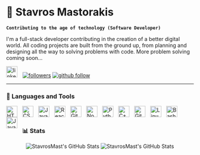 # 🚀 Stavros Mastorakis

**`Contributing to the age of technology (Software Developer)`**

I'm a full-stack developer contributing in the creation of a better digital world. All coding projects are built from the ground up, from planning and designing all the way to solving problems with code. More problem solving coming soon...

   <p align="left">
    <a style="padding-right:10px;" href="https://www.linkedin.com/in/stavros-mastorakis/" rel="nofollow noreferrer">
    <img width="30px" src="https://cdn.jsdelivr.net/gh/walkxcode/dashboard-icons@master/png/linkedin.png" alt="linkedin"></a>
    <a href="https://www.linkedin.com/in/stavros-mastorakis/">
         <img alt="followers" title="Follow me on LinkedIn" src="https://custom-icon-badges.demolab.com/badge/LinkedIn-1086-blue?style=for-the-badge&logo=person-add&logoColor=white"/></a>
       <a href="https://github.com/StavrosMast?tab=followers">
         <img alt="github follow" title="Follow me on GitHub" src="https://custom-icon-badges.demolab.com/github/stars/StavrosMast?color=55960c&style=for-the-badge&labelColor=488207&logo=star"/></a>
   </p>

---

### 🧰 Languages and Tools

<img align="left" alt="HTML" width="30px" style="padding-right:10px;" src="https://cdn.jsdelivr.net/gh/devicons/devicon/icons/html5/html5-plain.svg" />
<img align="left" alt="CSS" width="30px" style="padding-right:10px;" src="https://cdn.jsdelivr.net/gh/devicons/devicon/icons/css3/css3-plain.svg" />
<img align="left" alt="JavaScript" width="30px" style="padding-right:10px;" src="https://cdn.jsdelivr.net/gh/devicons/devicon/icons/javascript/javascript-plain.svg" />
<img align="left" alt="React" width="30px" style="padding-right:10px;" src="https://cdn.jsdelivr.net/gh/devicons/devicon/icons/react/react-original.svg" />
<img align="left" alt="Git" width="30px" style="padding-right:10px;" src="https://cdn.jsdelivr.net/gh/devicons/devicon/icons/git/git-original.svg" />
<img align="left" alt="NodeJS" width="30px" style="padding-right:10px;" src="https://cdn.jsdelivr.net/gh/devicons/devicon/icons/nodejs/nodejs-original.svg" />
<img align="left" alt="Python" width="30px" style="padding-right:10px;" src="https://cdn.jsdelivr.net/gh/devicons/devicon/icons/python/python-plain.svg" />
<img align="left" alt="C++" width="30px" style="padding-right:10px;" src="https://cdn.jsdelivr.net/gh/devicons/devicon/icons/cplusplus/cplusplus-line.svg" />
<img align="left" alt="GitHub" width="30px" style="padding-right:10px;" src="https://cdn.jsdelivr.net/gh/devicons/devicon/icons/github/github-original.svg" />
<img align="left" alt="Linux" width="30px" style="padding-right:10px;" src="https://cdn.jsdelivr.net/gh/devicons/devicon/icons/linux/linux-original.svg" />
<img align="left" alt="Bash" width="30px" style="padding-right:10px;" src="https://cdn.jsdelivr.net/gh/devicons/devicon/icons/bash/bash-original.svg" />
<img align="left" alt="Java" width="30px" style="padding-right:10px;" src="https://cdn.jsdelivr.net/gh/devicons/devicon/icons/java/java-original.svg"/>
<br />

#

### 📊 Stats

<p align="center">
<!-- ![Stavros's GitHub Stats](https://github-readme-stats.vercel.app/api?username=StavrosMast&theme=dark&show_icons=true&hide_border=true&count_private=true)
![Stavros's GitHub Streak](https://github-readme-streak-stats.herokuapp.com/?user=StavrosMast&theme=dark&hide_border=true)</br>
![Stavros's GitHub Stats](https://github-readme-stats.vercel.app/api/top-langs/?username=StavrosMast&theme=dark&show_icons=true&hide_border=true&layout=compact) -->
<img style="max-width:47%" src="https://github-readme-stats.vercel.app/api?username=StavrosMast&theme=dark&show_icons=true&hide_border=true&count_private=true" alt="StavrosMast's GitHub Stats" />
<img style="max-width:50%" src="https://github-readme-streak-stats.herokuapp.com/?user=StavrosMast&theme=dark&hide_border=true" alt="StavrosMast's GitHub Stats" />
</p>
<!-- ![GitHub Streak](https://streak-stats.demolab.com?user=StavrosMast&theme=gruvbox&border_radius=4.5) -->
<!-- <img style="max-width:47%" src="https://github-readme-stats.vercel.app/api?username=StavrosMast&theme=dark&show_icons=true&hide_border=true&count_private=true" alt="StavrosMast's GitHub Stats" />
<img style="max-width:50%" src="https://github-readme-streak-stats.herokuapp.com/?user=StavrosMast&theme=dark&hide_border=true" alt="StavrosMast's GitHub Stats" /> -->
